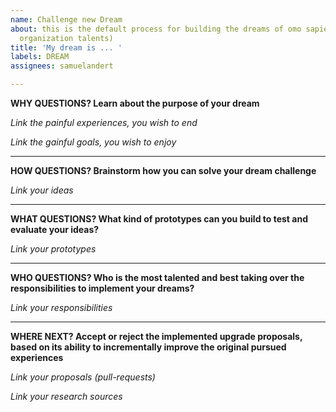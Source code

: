 ```yaml
---
name: Challenge new Dream
about: this is the default process for building the dreams of omo sapiens (open minded
  organization talents)
title: 'My dream is ... '
labels: DREAM
assignees: samuelandert

---
```


**WHY QUESTIONS? Learn about the purpose of your dream**  

_Link the painful experiences, you wish to end_ 

_Link the gainful goals, you wish to enjoy_ 

___ 
**HOW QUESTIONS? Brainstorm how you can solve your dream challenge**

_Link your ideas_ 

___
**WHAT QUESTIONS? What kind of prototypes can you build to test and evaluate your ideas?**

_Link your prototypes_

___
**WHO QUESTIONS? Who is the most talented and best taking over the responsibilities to implement your dreams?** 

_Link your responsibilities_

___
**WHERE NEXT? Accept or reject the implemented upgrade proposals, based on its ability to incrementally improve the original pursued experiences**

_Link your proposals (pull-requests)_

_Link your research sources_
